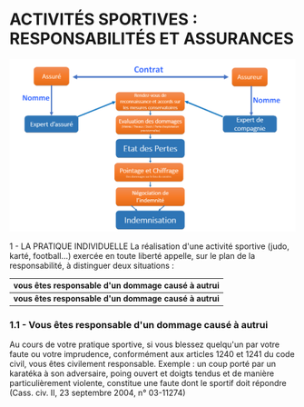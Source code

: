 # ACTIVITÉS SPORTIVES : RESPONSABILITÉS ET ASSURANCES

![schemat-expertise-sinistre.jpg](assets/schéma-procédure-pour-sinistrés.png)

1 - LA PRATIQUE INDIVIDUELLE La réalisation d'une activité sportive
(judo, karté, football...) exercée en toute liberté appelle, sur le plan
de la responsabilité, à distinguer deux situations :

| **vous êtes responsable d'un dommage causé à autrui** |
|:------------------------------------------------------|
| **vous êtes responsable d'un dommage causé à autrui** |

### 1.1 - Vous êtes responsable d'un dommage causé à autrui

Au cours de votre pratique sportive, si vous blessez quelqu'un par votre
faute ou votre imprudence, conformément aux articles 1240 et 1241 du
code civil, vous êtes civilement responsable. Exemple : un coup porté
par un karatéka à son adversaire, poing ouvert et doigts tendus et de
manière particulièrement violente, constitue une faute dont le sportif
doit répondre (Cass. civ. II, 23 septembre 2004, n° 03-11274)
